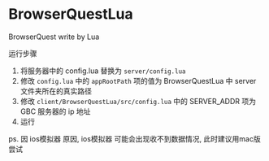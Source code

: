 # BrowserQuestLua
BrowserQuest write by Lua

运行步骤
1. 将服务器中的 config.lua 替换为 `server/config.lua`
2. 修改 `config.lua` 中的 `appRootPath` 项的值为 BrowserQuestLua 中 server 文件夹所在的真实路径
3. 修改 `client/BrowserQuestLua/src/config.lua` 中的 SERVER_ADDR 项为 GBC 服务器的 ip 地址
4. 运行

ps. 因 ios模拟器 原因, ios模拟器 可能会出现收不到数据情况, 此时建议用mac版尝试
